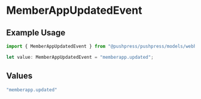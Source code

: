# MemberAppUpdatedEvent

## Example Usage

```typescript
import { MemberAppUpdatedEvent } from "@pushpress/pushpress/models/webhooks";

let value: MemberAppUpdatedEvent = "memberapp.updated";
```

## Values

```typescript
"memberapp.updated"
```